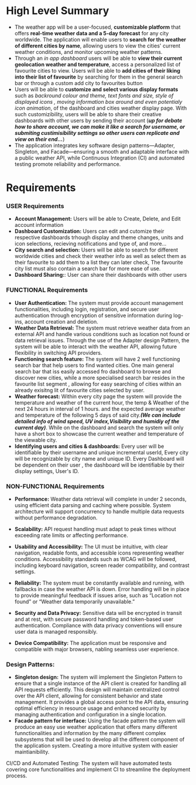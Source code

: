 
# High Level Summary

- The weather app will be a user-focused, **customizable platform** that offers **real-time weather data and a 5-day forecast** for any city worldwide. The application will enable users to **search for the weather of different cities by name**, allowing users to view the cities' current weather conditions, and monitor upcoming weather patterns.
- Through an *in app dashboard* users will be able to **view their current geolocation weather and temperature**, access a personalized list of favourite cities to view. Users will be able to **add cities of their liking into their list of favourite** by searching for them in the general search bar or through a custom add city to favourites button
- Users will be able to **customize and select various display formats** such as *backround colour and theme, text fonts and size, style of displayed icons , moving information box around and even potentialy icon animation*, of the dashboard and cities weather display page. With such customizibility, users will be able to share their creative dashboards with other users by sending their account (***up for debate how to share account, we can make it like a search for username, or submiting custimisibility settings so other users can replicate and view on their end...***)
- The application integrates key software design patterns—Adapter, Singleton, and Facade—ensuring a smooth and adaptable interface with a public weather API, while Continuous Integration (CI) and automated testing promote reliability and performance.


# Requirements

### USER Requirements

- **Account Management:** Users will be able to Create, Delete, and Edit account information
- **Dashboard Customization:** Users can edit and cutomize their respective dashboards trhough display and theme changes, units and icon selections, recieving notifications and type of, and more...
- **City search and selection:** Users will be able to search for different worldwide cities and check their weather info as well as select them as their favourite to add them to a list they can later check, The favourite city list must also contain a search bar for more ease of use.
- **Dashboard Sharing:**: User can share their dashboards with other users 

### FUNCTIONAL Requirements

- **User Authentication:** The system must provide account management functionalities, including login, registration, and secure user authentication through encryption of sensitive information during log-ins, account creation and deletion.
- **Weather Data Retrieval:** The system must retrieve weather data from an external API and handle various conditions such as location not found or data retrieval issues. Through the use of the Adapter design Pattern, the system will be able to interact with the weather API, allowing future flexibility in switching API providers.
- **Functioning search feature:** The system will have 2 well functioning search bar that help users to find wanted cities. One main general search bar that iss easily accessed fro dashboard to browse and discover new cities, while a more specialised search bar resides in the favourite list segment , allowing for easy searching of cities within an already exisitng lit of favourite cities selected by user.
- **Weather forecast:** Within every city page the system will provide the temperature and weather of the current hour, the temp & Weather of the next 24 hours in interval of 1 hours. and the expected average weather and temperature of the following 5 days of said city.***(We can include detailed info of wind speed, UV index,Visibility and humidiy of the current day)***. While on the dashboard and search the system will only have a short box to showcase the current weather and temperature of the viewable city.
- **Identifying users and cities & dashboards:** Every user will be identifiable by their username and unique incremental userId, Every city will be recognizable by city name and unique ID. Every Dashboard will be dependent on their user , the dashboard will be identifiable by their display settings, User's ID.


### NON-FUNCTIONAL Requirements

- **Performance:** Weather data retrieval will complete in under 2 seconds, using efficient data parsing and caching where possible. System architecture will support concurrency to handle multiple data requests without performance degradation.

- **Scalability:** API request handling must adapt to peak times without exceeding rate limits or affecting performance.

- **Usability and Accessibility:** The UI must be intuitive, with clear navigation, readable fonts, and accessible icons representing weather conditions. Accessibility standards such as WCAG will be followed, including keyboard navigation, screen reader compatibility, and contrast settings.

- **Reliability:** The system must be constantly available and running, with fallbacks in case the weather API is down. Error handling will be in place to provide meaningful feedback if issues arise, such as “Location not found” or “Weather data temporarily unavailable.”

- **Security and Data Privacy:** Sensitive data will be encrypted in transit and at rest, with secure password handling and token-based user authentication. Compliance with data privacy conventions will ensure user data is managed responsibly.

- **Device Compatibility:** The application must be responsive and compatible with major browsers, nabling seamless user experience.



### Design Patterns:
- **Singleton design:** The system will implement the Singleton Pattern to ensure that a single instance of the API client is created for handling all API requests efficiently. This design will maintain centralized control over the API client, allowing for consistent behavior and state management. It provides a global access point to the API data, ensuring optimal efficiency in resource usage and enhanced security by managing authentication and configuration in a single location.
- **Facade pattern for interface:** Using the facade pattern the system will produce an easy use weather application that offers many different funnctionalities and information by the many different complex subsystems that will be used to develop all the different component of the application system. Creating a more intuitive system with easier maintianibility.



CI/CD and Automated Testing: The system will have automated tests covering core functionalities and implement CI to streamline the deployment process.